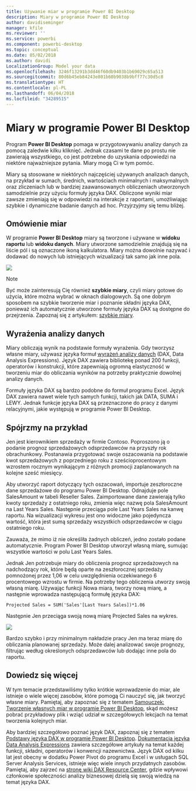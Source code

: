 ```yaml
---
title: Używanie miar w programie Power BI Desktop
description: Miary w programie Power BI Desktop
author: davidiseminger
manager: kfile
ms.reviewer: ''
ms.service: powerbi
ms.component: powerbi-desktop
ms.topic: conceptual
ms.date: 05/02/2018
ms.author: davidi
LocalizationGroup: Model your data
ms.openlocfilehash: 3246f13291b3dd46f60db9403b1b69029c65a513
ms.sourcegitcommit: 80d6b45eb84243e801b60b9038b9bff77c30d5c8
ms.translationtype: HT
ms.contentlocale: pl-PL
ms.lasthandoff: 06/04/2018
ms.locfileid: "34289515"
---
```

# <a name="measures-in-power-bi-desktop"></a>Miary w programie Power BI Desktop
Program **Power BI Desktop** pomaga w przygotowywaniu analizy danych za pomocą zaledwie kilku kliknięć. Jednak czasami te dane po prostu nie zawierają wszystkiego, co jest potrzebne do uzyskania odpowiedzi na niektóre najważniejsze pytania. Miary mogą Ci w tym pomóc.

Miary są stosowane w niektórych najczęściej używanych analizach danych, na przykład w sumach, średnich, wartościach minimalnych i maksymalnych oraz zliczeniach lub w bardziej zaawansowanych obliczeniach utworzonych samodzielnie przy użyciu formuły języka DAX. Obliczone wyniki miar zawsze zmieniają się w odpowiedzi na interakcje z raportami, umożliwiając szybkie i dynamiczne badanie danych ad hoc. Przyjrzyjmy się temu bliżej.

## <a name="understanding-measures"></a>Omówienie miar
W programie **Power BI Desktop** miary są tworzone i używane w **widoku raportu** lub **widoku danych**. Miary utworzone samodzielnie znajdują się na liście pól i są oznaczone ikoną kalkulatora. Miary można dowolnie nazywać i dodawać do nowych lub istniejących wizualizacji tak samo jak inne pola.

![](media/desktop-measures/measuresinpbid_measinfieldlist.png)

> [!NOTE]
> Być może zainteresują Cię również **szybkie miary**, czyli miary gotowe do użycia, które można wybrać w oknach dialogowych. Są one dobrym sposobem na szybkie tworzenie miar i poznanie składni języka DAX, ponieważ ich automatycznie utworzone formuły języka DAX są dostępne do przejrzenia. Zapoznaj się z artykułem: [szybkie miary](desktop-quick-measures.md).
> 
> 

## <a name="data-analysis-expressions"></a>Wyrażenia analizy danych
Miary obliczają wynik na podstawie formuły wyrażenia. Gdy tworzysz własne miary, używasz języka formuł [wyrażeń analizy danych](https://msdn.microsoft.com/library/gg413422.aspx) (DAX, Data Analysis Expressions). Język DAX zawiera bibliotekę ponad 200 funkcji, operatorów i konstrukcji, które zapewniają ogromną elastyczność w tworzeniu miar do obliczania wyników na potrzeby praktycznie dowolnej analizy danych.

Formuły języka DAX są bardzo podobne do formuł programu Excel. Język DAX zawiera nawet wiele tych samych funkcji, takich jak DATA, SUMA i LEWY. Jednak funkcje języka DAX są przeznaczone do pracy z danymi relacyjnymi, jakie występują w programie Power BI Desktop.

## <a name="lets-look-at-an-example"></a>Spójrzmy na przykład
Jen jest kierownikiem sprzedaży w firmie Contoso. Poproszono ją o podanie prognoz sprzedażowych odsprzedawców na przyszły rok obrachunkowy. Postanawia przygotować swoje oszacowania na podstawie kwot sprzedażowych z poprzedniego roku z sześcioprocentowym wzrostem rocznym wynikającym z różnych promocji zaplanowanych na kolejne sześć miesięcy.

Aby utworzyć raport dotyczący tych oszacowań, importuje zeszłoroczne dane sprzedażowe do programu Power BI Desktop. Odnajduje pole SalesAmount w tabeli Reseller Sales. Zaimportowane dane zawierają tylko kwoty sprzedaży z ostatniego roku, zmienia więc nazwę pola SalesAmount na Last Years Sales. Następnie przeciąga pole Last Years Sales na kanwę raportu. Na wizualizacji wykresu jest ono widoczne jako pojedyncza wartość, która jest sumą sprzedaży wszystkich odsprzedawców w ciągu ostatniego roku.

Zauważa, że mimo iż nie określiła żadnych obliczeń, jedno zostało podane automatycznie. Program Power BI Desktop utworzył własną miarę, sumując wszystkie wartości w polu Last Years Sales.

Jednak Jen potrzebuje miary do obliczenia prognoz sprzedażowych na nadchodzący rok, które będą oparte na zeszłorocznej sprzedaży pomnożonej przez 1,06 w celu uwzględnienia oczekiwanego 6 procentowego wzrostu w firmie. Na potrzeby tego obliczenia utworzy swoją własną miarę. Używając funkcji Nowa miara, tworzy nową miarę, a następnie wprowadza następującą formułę języka DAX:

    Projected Sales = SUM('Sales'[Last Years Sales])*1.06

Następnie Jen przeciąga swoją nową miarę Projected Sales na wykres.

![](media/desktop-measures/measuresinpbid_lastyearsales.png)

Bardzo szybko i przy minimalnym nakładzie pracy Jen ma teraz miarę do obliczania planowanej sprzedaży. Może dalej analizować swoje prognozy, filtrując według określonych odsprzedawców lub dodając inne pola do raportu.

## <a name="learn-more"></a>Dowiedz się więcej
W tym temacie przedstawiliśmy tylko krótkie wprowadzenie do miar, ale istnieje o wiele więcej zasobów, które pomogą Ci nauczyć się, jak tworzyć własne miary. Pamiętaj, aby zapoznać się z tematem [Samouczek: Tworzenie własnych miar w programie Power BI Desktop](desktop-tutorial-create-measures.md), skąd możesz pobrać przykładowy plik i wziąć udział w szczegółowych lekcjach na temat tworzenia kolejnych miar.  

Aby bardziej szczegółowo poznać język DAX, zapoznaj się z tematem [Podstawy języka DAX w programie Power BI Desktop](desktop-quickstart-learn-dax-basics.md). [Dokumentacja języka Data Analysis Expressions](https://msdn.microsoft.com/library/gg413422.aspx) zawiera szczegółowe artykuły na temat każdej funkcji, składni, operatorów i konwencji nazewnictwa. Język DAX od kilku lat jest obecny w dodatku Power Pivot do programu Excel i w usługach SQL Server Analysis Services, istnieje więc wiele innych przydatnych zasobów. Pamiętaj, aby zajrzeć na [stronę wiki DAX Resource Center](http://social.technet.microsoft.com/wiki/contents/articles/1088.dax-resource-center.aspx), gdzie wpływowi członkowie społeczności analizy biznesowej dzielą się swoją wiedzą na temat języka DAX.



